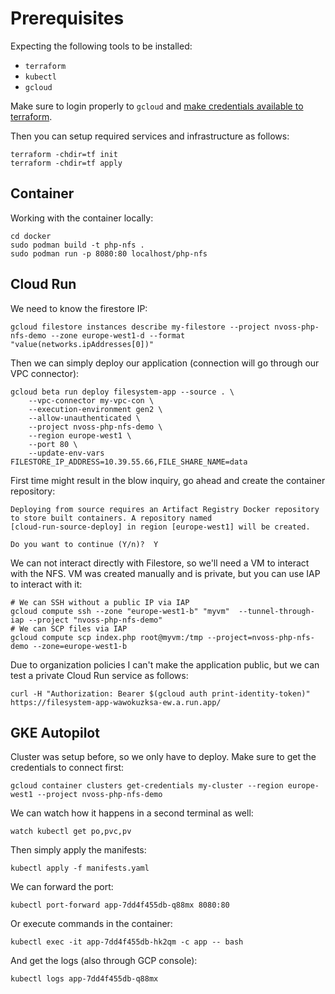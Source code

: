 # Prerequisites

Expecting the following tools to be installed:
* `terraform`
* `kubectl`
* `gcloud`

Make sure to login properly to `gcloud` and [make credentials available to terraform](https://registry.terraform.io/providers/hashicorp/google/latest/docs/guides/getting_started#configuring-the-provider).

Then you can setup required services and infrastructure as follows:
```
terraform -chdir=tf init
terraform -chdir=tf apply
```

## Container

Working with the container locally:

```
cd docker
sudo podman build -t php-nfs .
sudo podman run -p 8080:80 localhost/php-nfs
```

## Cloud Run

We need to know the firestore IP:
```
gcloud filestore instances describe my-filestore --project nvoss-php-nfs-demo --zone europe-west1-d --format "value(networks.ipAddresses[0])"
```

Then we can simply deploy our application (connection will go through our VPC connector):
```
gcloud beta run deploy filesystem-app --source . \
    --vpc-connector my-vpc-con \
    --execution-environment gen2 \
    --allow-unauthenticated \
    --project nvoss-php-nfs-demo \
    --region europe-west1 \
    --port 80 \
    --update-env-vars FILESTORE_IP_ADDRESS=10.39.55.66,FILE_SHARE_NAME=data
```

First time might result in the blow inquiry, go ahead and create the container repository:
```
Deploying from source requires an Artifact Registry Docker repository to store built containers. A repository named
[cloud-run-source-deploy] in region [europe-west1] will be created.

Do you want to continue (Y/n)?  Y
```

We can not interact directly with Filestore, so we'll need a VM to interact with the NFS. VM was created manually and is private, but you can use IAP to interact with it:
```
# We can SSH without a public IP via IAP
gcloud compute ssh --zone "europe-west1-b" "myvm"  --tunnel-through-iap --project "nvoss-php-nfs-demo"
# We can SCP files via IAP
gcloud compute scp index.php root@myvm:/tmp --project=nvoss-php-nfs-demo --zone=europe-west1-b
```

Due to organization policies I can't make the application public, but we can test a private Cloud Run service as follows:
```
curl -H "Authorization: Bearer $(gcloud auth print-identity-token)" https://filesystem-app-wawokuzksa-ew.a.run.app/
```

## GKE Autopilot

Cluster was setup before, so we only have to deploy.
Make sure to get the credentials to connect first:
```
gcloud container clusters get-credentials my-cluster --region europe-west1 --project nvoss-php-nfs-demo
```

We can watch how it happens in a second terminal as well:
```
watch kubectl get po,pvc,pv
```
Then simply apply the manifests:
```
kubectl apply -f manifests.yaml
```
We can forward the port:
```
kubectl port-forward app-7dd4f455db-q88mx 8080:80
```
Or execute commands in the container:
```
kubectl exec -it app-7dd4f455db-hk2qm -c app -- bash
```
And get the logs (also through GCP console):
```
kubectl logs app-7dd4f455db-q88mx
```
